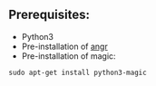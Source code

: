 ## Prerequisites: ##
* Python3
* Pre-installation of [angr](https://docs.angr.io/introductory-errata/install)
* Pre-installation of magic:
```
sudo apt-get install python3-magic
```
